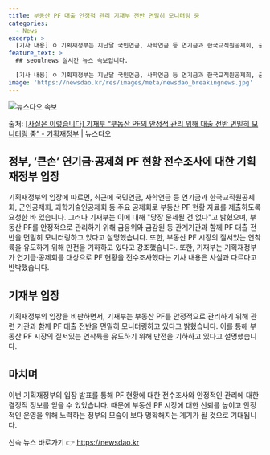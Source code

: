 ```yaml
---
title: 부동산 PF 대출 안정적 관리 기재부 전반 면밀히 모니터링 중
categories:
  - News
excerpt: >
  [기사 내용] ㅇ 기획재정부는 지난달 국민연금, 사학연금 등 연기금과 한국교직원공제회, 군인공제회, 과학기술…
feature_text: >
  ## seoulnews 실시간 뉴스 속보입니다.

  [기사 내용] ㅇ 기획재정부는 지난달 국민연금, 사학연금 등 연기금과 한국교직원공제회, 군인공제회, 과학기술…
image: 'https://newsdao.kr/res/images/meta/newsdao_breakingnews.jpg'
---
```


![뉴스다오 속보](https://newsdao.kr/res/images/meta/newsdao_breakingnews.jpg)

<p>출처: <a href="https://newsdao.kr/3504" rel="dofollow">[사실은 이렇습니다] 기재부 “부동산 PF의 안정적 관리 위해 대출 전반 면밀히 모니터링 중” - 기획재정부</a> | 뉴스다오</p>

<h2 data-ke-size="size26">정부, ‘큰손’ 연기금·공제회 PF 현황 전수조사에 대한 기획재정부 입장</h2>
기획재정부의 입장에 따르면, 최근에 국민연금, 사학연금 등 연기금과 한국교직원공제회, 군인공제회, 과학기술인공제회 등 주요 공제회로 부동산 PF 현황 자료를 제출하도록 요청한 바 있습니다. 그러나 기재부는 이에 대해 "당장 문제될 건 없다"고 밝혔으며, 부동산 PF를 안정적으로 관리하기 위해 금융위와 금감원 등 관계기관과 함께 PF 대출 전반을 면밀히 모니터링하고 있다고 설명했습니다. 또한, 부동산 PF 시장의 질서있는 연착륙을 유도하기 위해 만전을 기하하고 있다고 강조했습니다. 또한, 기재부는 기획재정부가 연기금·공제회를 대상으로 PF 현황을 전수조사했다는 기사 내용은 사실과 다르다고 반박했습니다.

<h2 data-ke-size="size26">기재부 입장</h2>
기획재정부의 입장을 비판하면서, 기재부는 부동산 PF를 안정적으로 관리하기 위해 관련 기관과 함께 PF 대출 전반을 면밀히 모니터링하고 있다고 밝혔습니다. 이를 통해 부동산 PF 시장의 질서있는 연착륙을 유도하기 위해 만전을 기하하고 있다고 설명했습니다.

<h2 data-ke-size="size26">마치며</h2>
이번 기획재정부의 입장 발표를 통해 PF 현황에 대한 전수조사와 안정적인 관리에 대한 결정적 정보를 얻을 수 있었습니다. 때문에 부동산 PF 시장에 대한 신뢰를 높이고 안정적인 운영을 위해 노력하는 정부의 모습이 보다 명확해지는 계기가 될 것으로 기대됩니다. 

신속 뉴스 바로가기 👉 <a href="https://newsdao.kr" rel="dofollow">https://newsdao.kr</a>


